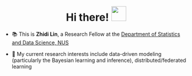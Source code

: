 <h1 align="center">Hi there! <img src="https://media.giphy.com/media/hvRJCLFzcasrR4ia7z/giphy.gif" width="40px"></h1>
<!-- <h3 align="center">I'm Zhidi Lin</h3> -->

- 📚 This is **Zhidi Lin**, a Research Fellow at the [Department of Statistics and Data Science, NUS](https://www.stat.nus.edu.sg/people/research-fellow-assistant/)

- 🔬 My current research interests include data-driven modeling (particularly the Bayesian learning and inference), distributed/federated learning
